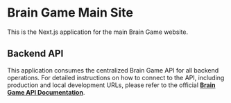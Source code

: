 # Brain Game Main Site

This is the Next.js application for the main Brain Game website.

## Backend API

This application consumes the centralized Brain Game API for all backend operations. For detailed instructions on how to connect to the API, including production and local development URLs, please refer to the official [**Brain Game API Documentation**](../api/README.md).
